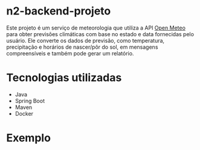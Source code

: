 # n2-backend-projeto

Este projeto é um serviço de meteorologia que utiliza a API [Open Meteo](https://open-meteo.com/) para obter previsões climáticas com base no estado e data fornecidas pelo usuário. Ele converte os dados de previsão, como temperatura, precipitação e horários de nascer/pôr do sol, em mensagens compreensíveis e também pode gerar um relatório. <br>

# Tecnologias utilizadas <br>
- Java <br>
- Spring Boot <br>
- Maven <br>
- Docker <br>

# Exemplo <br>



